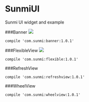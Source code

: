 # SunmiUI
Sunmi UI widget and example

###Banner
![](http://i.imgur.com/qnRYRhx.gif)
```
compile 'com.sunmi:banner:1.0.1'
```


###FlexibleView
![](http://i.imgur.com/yqGvcYE.gif)
```
compile 'com.sunmi:flexible:1.0.1'
```


###RefreshView
```
compile 'com.sunmi:refreshview:1.0.1'
```


###WheelView
```
compile 'com.sunmi:wheelview:1.0.1'
```


